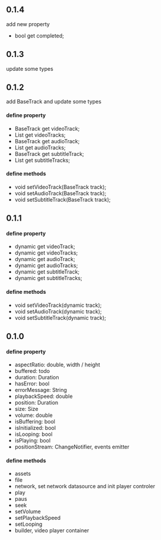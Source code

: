 ## 0.1.4

add new property

- bool get completed;

## 0.1.3

update some types

## 0.1.2

add BaseTrack and update some types

#### define property
- BaseTrack get videoTrack;
- List<BaseTrack> get videoTracks;
- BaseTrack get audioTrack;
- List<BaseTrack> get audioTracks;
- BaseTrack get subtitleTrack;
- List<BaseTrack> get subtitleTracks;

#### define methods
- void setVideoTrack(BaseTrack track);
- void setAudioTrack(BaseTrack track);
- void setSubtitleTrack(BaseTrack track);

## 0.1.1

#### define property
- dynamic get videoTrack;
- dynamic get videoTracks;
- dynamic get audioTrack;
- dynamic get audioTracks;
- dynamic get subtitleTrack;
- dynamic get subtitleTracks;

#### define methods
- void setVideoTrack(dynamic track);
- void setAudioTrack(dynamic track);
- void setSubtitleTrack(dynamic track);

## 0.1.0

#### define property
- aspectRatio: double, width / height
- buffered: todo
- duration: Duration
- hasError: bool
- errorMessage: String
- playbackSpeed: double
- position: Duration
- size: Size
- volume: double
- isBuffering: bool
- isInitialized: bool
- isLooping: bool
- isPlaying: bool
- positionStream: ChangeNotifier, events emitter

#### define methods
- assets
- file
- network, set network datasource and init player controler 
- play
- paus
- seek
- setVolume
- setPlaybackSpeed
- setLooping
- builder, video player container